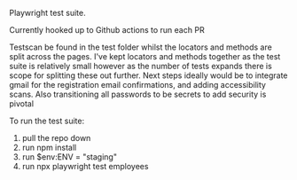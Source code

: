 Playwright test suite.

Currently hooked up to Github actions to run each PR

Testscan be found in the test folder whilst the locators and methods are split across the pages. I've kept locators and methods together as the test suite is relatively small however as the number of tests expands there is scope for splitting these out further. Next steps ideally would be to integrate gmail for the registration email confirmations, and adding accessibility scans. Also transitioning all passwords to be secrets to add security is pivotal

To run the test suite:
1. pull the repo down
2. run npm install
3. run $env:ENV = "staging"
4. run npx playwright test employees
